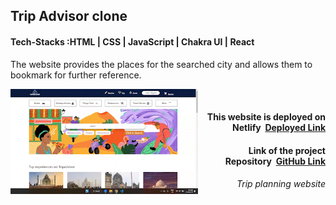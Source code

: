 
<div>
<h2 align="left">Trip Advisor clone</h2>
  <h4>Tech-Stacks :HTML | CSS | JavaScript | Chakra UI | React </h2>
<p>The website provides the places for the searched city and allows them to bookmark for further reference.</p>
<span>&nbsp;<img align="left" width="300px" alt="picture of coder" src="https://github.com/Abhi11sep/Abhi11sep/blob/main/trip%20advisor.gif"/></span>
<h4 align="right">&nbsp;This website is deployed on Netlify  &nbsp;<a  href="https://voyageguide.netlify.app/"/>Deployed Link</a></h4>

<h4 align="right">&nbsp;Link of the project Repository &nbsp;<a align="right" href="https://github.com/Abhi11sep/confused-sand-1770/tree/main/tripadvisor">GitHub Link</a></h4>

<h6 align="right">Trip planning website</h6>

<!-- <p  align="right">Sign-in/Sign-up  |  Home page  |  Navbar and Footer  |  carousel  |  Admin panel with Authentication |  basket section  |  Searched results page</p> -->

</div>
